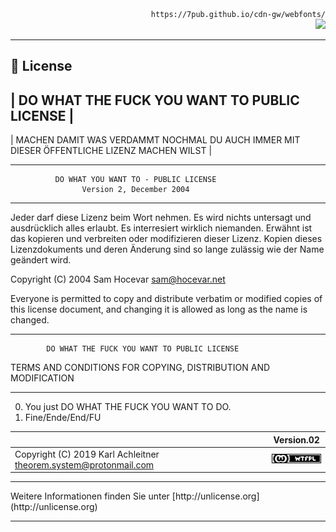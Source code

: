 <html>
<head>
<meta charset="utf-8" >
<link rel="icon" type="image/x-icon" href="/cdn-gw/favicon/defaut/Crown/favicon.ico">
<link rel="stylesheet" src="/cdn-gw/css/readme.css" />
<title>7PUB</title>
</head>
<body>	
<div>
<div align="right"><code> https://7pub.github.io/cdn-gw/webfonts/</code> </div>
<div align="right"><img src="https://img.shields.io/badge/Calirun-Projekte-blue" /></div>
<hr>

## 📄 License

## | DO WHAT THE FUCK YOU WANT TO PUBLIC LICENSE |

| MACHEN DAMIT WAS VERDAMMT NOCHMAL DU AUCH IMMER MIT DIESER ÖFFENTLICHE LIZENZ MACHEN WILST |

<hr>

              DO WHAT YOU WANT TO - PUBLIC LICENSE
                    Version 2, December 2004

<hr>

Jeder darf diese Lizenz beim Wort nehmen. Es wird nichts untersagt und ausdrücklich alles erlaubt. Es interresiert wirklich niemanden. Erwähnt ist das kopieren und verbreiten oder modifizieren dieser Lizenz. Kopien dieses Lizenzdokuments und deren Änderung sind so lange zulässig
wie der Name geändert wird.

 Copyright (C) 2004 Sam Hocevar <sam@hocevar.net>

 Everyone is permitted to copy and distribute verbatim or modified
 copies of this license document, and changing it is allowed as long
 as the name is changed.

<hr>

            DO WHAT THE FUCK YOU WANT TO PUBLIC LICENSE
   TERMS AND CONDITIONS FOR COPYING, DISTRIBUTION AND MODIFICATION

<hr>

  0. You just DO WHAT THE FUCK YOU WANT TO DO.
  1. Fine/Ende/End/FU

|   | Version.02 |
| - | - |
| Copyright (C) 2019 Karl Achleitner theorem.system@protonmail.com | ![Crown](/img/WTFPL/wtfpl-badge-4.png) |

<hr>
Weitere Informationen finden Sie unter [http://unlicense.org](http://unlicense.org)

<hr>

</div>
</body>
</html>
